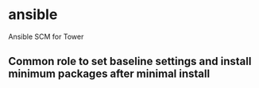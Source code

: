 # ansible
Ansible SCM for Tower

## Common role to set baseline settings and install minimum packages after minimal install